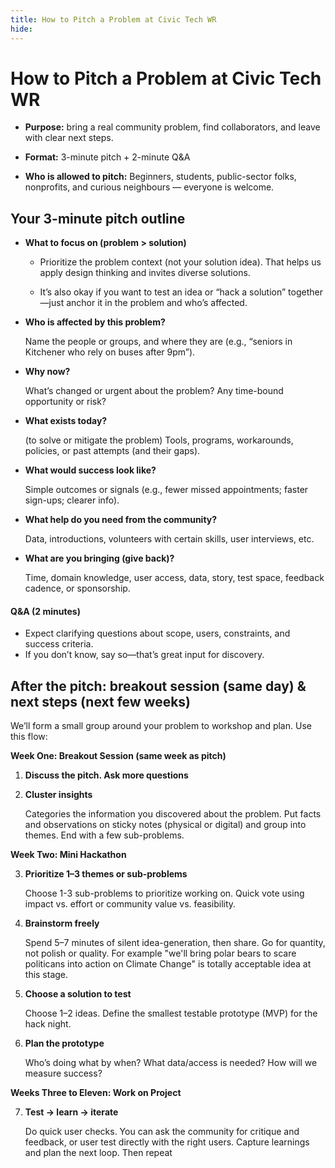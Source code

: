 ```yaml
---
title: How to Pitch a Problem at Civic Tech WR
hide:
---
```

# How to Pitch a Problem at Civic Tech WR

- **Purpose:** bring a real community problem, find collaborators, and leave with clear next steps.

- **Format:** 3-minute pitch + 2-minute Q&A

- **Who is allowed to pitch:** Beginners, students, public-sector folks, nonprofits, and curious neighbours — everyone is welcome.

## Your 3-minute pitch outline 

- **What to focus on (problem > solution)**

	- Prioritize the problem context (not your solution idea). That helps us apply design thinking and invites diverse solutions.

	- It’s also okay if you want to test an idea or “hack a solution” together—just anchor it in the problem and who’s affected.

- **Who is affected by this problem?**

	Name the people or groups, and where they are (e.g., “seniors in Kitchener who rely on buses after 9pm”).

- **Why now?** 

	What’s changed or urgent about the problem? Any time-bound opportunity or risk?

- **What exists today?**

	(to solve or mitigate the problem)
	Tools, programs, workarounds, policies, or past attempts (and their gaps).

- **What would success look like?**

	Simple outcomes or signals (e.g., fewer missed appointments; faster sign-ups; clearer info).

- **What help do you need from the community?**

	Data, introductions, volunteers with certain skills, user interviews, etc.

- **What are you bringing (give back)?**

	Time, domain knowledge, user access, data, story, test space, feedback cadence, or sponsorship.

#### Q&A (2 minutes)

- Expect clarifying questions about scope, users, constraints, and success criteria.
- If you don’t know, say so—that’s great input for discovery.

## After the pitch: breakout session (same day) & next steps (next few weeks)

We’ll form a small group around your problem to workshop and plan. Use this flow:

**Week One: Breakout Session (same week as pitch)**

1. **Discuss the pitch. Ask more questions**

2. **Cluster insights**

	Categories the information you discovered about the problem. Put facts and observations on sticky notes (physical or digital) and group into themes. End with a few sub-problems.

**Week Two: Mini Hackathon** 

3. **Prioritize 1–3 themes or sub-problems**

	  Choose 1-3 sub-problems to prioritize working on. Quick vote using impact vs. effort or community value vs. feasibility.

4. **Brainstorm freely**

	  Spend 5–7 minutes of silent idea-generation, then share. Go for quantity, not polish or quality. For example "we'll bring polar bears to scare politicans into action on Climate Change" is totally acceptable idea at this stage.

5. **Choose a solution to test**

	  Choose 1–2 ideas. Define the smallest testable prototype (MVP) for the hack night.

6. **Plan the prototype**

	  Who’s doing what by when? What data/access is needed? How will we measure success?

**Weeks Three to Eleven: Work on Project** 

7. **Test → learn → iterate**

	  Do quick user checks. You can ask the community for critique and feedback, or user test directly with the right users. Capture learnings and plan the next loop. Then repeat
